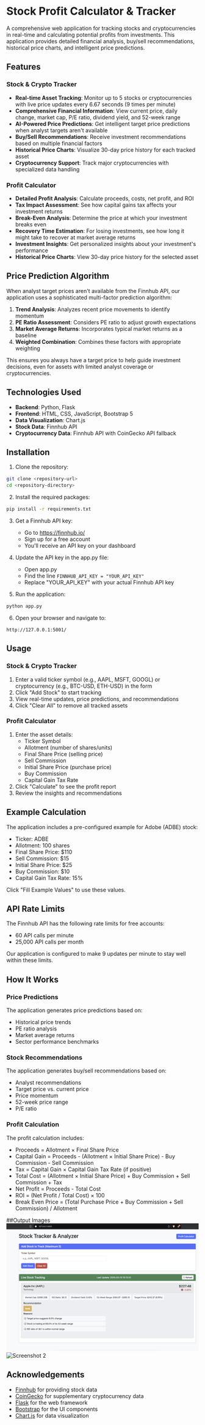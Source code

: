 # Stock Profit Calculator & Tracker

A comprehensive web application for tracking stocks and cryptocurrencies in real-time and calculating potential profits from investments. This application provides detailed financial analysis, buy/sell recommendations, historical price charts, and intelligent price predictions.

## Features

### Stock & Crypto Tracker
- **Real-time Asset Tracking**: Monitor up to 5 stocks or cryptocurrencies with live price updates every 6.67 seconds (9 times per minute)
- **Comprehensive Financial Information**: View current price, daily change, market cap, P/E ratio, dividend yield, and 52-week range
- **AI-Powered Price Predictions**: Get intelligent target price predictions when analyst targets aren't available
- **Buy/Sell Recommendations**: Receive investment recommendations based on multiple financial factors
- **Historical Price Charts**: Visualize 30-day price history for each tracked asset
- **Cryptocurrency Support**: Track major cryptocurrencies with specialized data handling

### Profit Calculator
- **Detailed Profit Analysis**: Calculate proceeds, costs, net profit, and ROI
- **Tax Impact Assessment**: See how capital gains tax affects your investment returns
- **Break-Even Analysis**: Determine the price at which your investment breaks even
- **Recovery Time Estimation**: For losing investments, see how long it might take to recover at market average returns
- **Investment Insights**: Get personalized insights about your investment's performance
- **Historical Price Charts**: View 30-day price history for the selected asset

## Price Prediction Algorithm

When analyst target prices aren't available from the Finnhub API, our application uses a sophisticated multi-factor prediction algorithm:

1. **Trend Analysis**: Analyzes recent price movements to identify momentum
2. **PE Ratio Assessment**: Considers PE ratio to adjust growth expectations
3. **Market Average Returns**: Incorporates typical market returns as a baseline
4. **Weighted Combination**: Combines these factors with appropriate weighting

This ensures you always have a target price to help guide investment decisions, even for assets with limited analyst coverage or cryptocurrencies.

## Technologies Used
- **Backend**: Python, Flask
- **Frontend**: HTML, CSS, JavaScript, Bootstrap 5
- **Data Visualization**: Chart.js
- **Stock Data**: Finnhub API
- **Cryptocurrency Data**: Finnhub API with CoinGecko API fallback

## Installation

1. Clone the repository:
```bash
git clone <repository-url>
cd <repository-directory>
```

2. Install the required packages:
```bash
pip install -r requirements.txt
```

3. Get a Finnhub API key:
   - Go to https://finnhub.io/
   - Sign up for a free account
   - You'll receive an API key on your dashboard

4. Update the API key in the app.py file:
   - Open app.py
   - Find the line `FINNHUB_API_KEY = "YOUR_API_KEY"`
   - Replace "YOUR_API_KEY" with your actual Finnhub API key

5. Run the application:
```bash
python app.py
```

6. Open your browser and navigate to:
```
http://127.0.0.1:5001/
```

## Usage

### Stock & Crypto Tracker
1. Enter a valid ticker symbol (e.g., AAPL, MSFT, GOOGL) or cryptocurrency (e.g., BTC-USD, ETH-USD) in the form
2. Click "Add Stock" to start tracking
3. View real-time updates, price predictions, and recommendations
4. Click "Clear All" to remove all tracked assets

### Profit Calculator
1. Enter the asset details:
   - Ticker Symbol
   - Allotment (number of shares/units)
   - Final Share Price (selling price)
   - Sell Commission
   - Initial Share Price (purchase price)
   - Buy Commission
   - Capital Gain Tax Rate
2. Click "Calculate" to see the profit report
3. Review the insights and recommendations

## Example Calculation

The application includes a pre-configured example for Adobe (ADBE) stock:
- Ticker: ADBE
- Allotment: 100 shares
- Final Share Price: $110
- Sell Commission: $15
- Initial Share Price: $25
- Buy Commission: $10
- Capital Gain Tax Rate: 15%

Click "Fill Example Values" to use these values.

## API Rate Limits

The Finnhub API has the following rate limits for free accounts:
- 60 API calls per minute
- 25,000 API calls per month

Our application is configured to make 9 updates per minute to stay well within these limits.

## How It Works

### Price Predictions
The application generates price predictions based on:
- Historical price trends
- PE ratio analysis
- Market average returns
- Sector performance benchmarks

### Stock Recommendations
The application generates buy/sell recommendations based on:
- Analyst recommendations
- Target price vs. current price
- Price momentum
- 52-week price range
- P/E ratio

### Profit Calculation
The profit calculation includes:
- Proceeds = Allotment × Final Share Price
- Capital Gain = Proceeds - (Allotment × Initial Share Price) - Buy Commission - Sell Commission
- Tax = Capital Gain × Capital Gain Tax Rate (if positive)
- Total Cost = (Allotment × Initial Share Price) + Buy Commission + Sell Commission + Tax
- Net Profit = Proceeds - Total Cost
- ROI = (Net Profit / Total Cost) × 100
- Break Even Price = (Total Purchase Price + Buy Commission + Sell Commission) / Allotment

##Output Images
![Screenshot 1](1.png)
![Screenshot 2](2.png)

## Acknowledgements
- [Finnhub](https://finnhub.io/) for providing stock data
- [CoinGecko](https://www.coingecko.com/) for supplementary cryptocurrency data
- [Flask](https://flask.palletsprojects.com/) for the web framework
- [Bootstrap](https://getbootstrap.com/) for the UI components
- [Chart.js](https://www.chartjs.org/) for data visualization 
